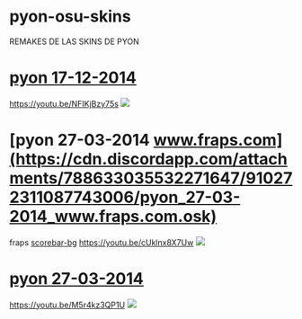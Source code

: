 # pyon-osu-skins
REMAKES DE LAS SKINS DE PYON

# [pyon 17-12-2014](https://cdn.discordapp.com/attachments/794903981340098560/910544856387043398/pyon_17-12-2014.osk)
https://youtu.be/NFIKjBzy75s
![](https://cdn.discordapp.com/attachments/794903981340098560/910545369023250482/unknown.png)

# [pyon 27-03-2014 www.fraps.com](https://cdn.discordapp.com/attachments/788633035532271647/910272311087743006/pyon_27-03-2014_www.fraps.com.osk)
fraps [scorebar-bg](https://cdn.discordapp.com/attachments/788623051477614604/910272553870831706/unknown.png)
https://youtu.be/cUklnx8X7Uw
![](https://cdn.discordapp.com/attachments/788623051477614604/910269041799741450/unknown.png)

# [pyon 27-03-2014](https://cdn.discordapp.com/attachments/788633035532271647/910268635816296528/pyon_27-03-2014.osk)
https://youtu.be/M5r4kz3QP1U
![](https://cdn.discordapp.com/attachments/788623051477614604/910268755588816966/A83dmfFWjMaWAAAAAElFTkSuQmCC.png)
